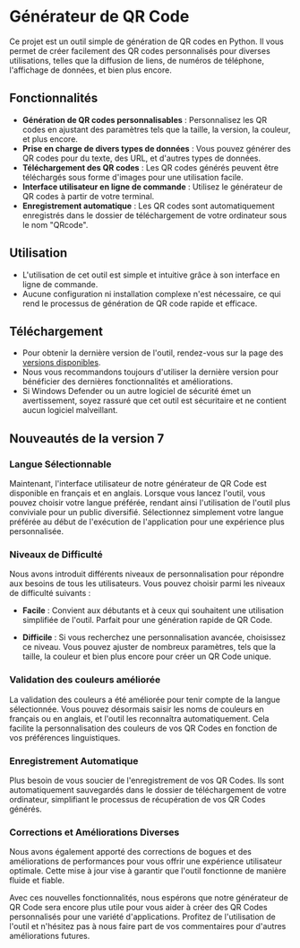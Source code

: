# Générateur de QR Code

Ce projet est un outil simple de génération de QR codes en Python. Il vous permet de créer facilement des QR codes personnalisés pour diverses utilisations, telles que la diffusion de liens, de numéros de téléphone, l'affichage de données, et bien plus encore.

## Fonctionnalités

- **Génération de QR codes personnalisables** : Personnalisez les QR codes en ajustant des paramètres tels que la taille, la version, la couleur, et plus encore.
- **Prise en charge de divers types de données** : Vous pouvez générer des QR codes pour du texte, des URL, et d'autres types de données.
- **Téléchargement des QR codes** : Les QR codes générés peuvent être téléchargés sous forme d'images pour une utilisation facile.
- **Interface utilisateur en ligne de commande** : Utilisez le générateur de QR codes à partir de votre terminal.
- **Enregistrement automatique** : Les QR codes sont automatiquement enregistrés dans le dossier de téléchargement de votre ordinateur sous le nom "QRcode".

## Utilisation

- L'utilisation de cet outil est simple et intuitive grâce à son interface en ligne de commande.
- Aucune configuration ni installation complexe n'est nécessaire, ce qui rend le processus de génération de QR code rapide et efficace.

## Téléchargement

- Pour obtenir la dernière version de l'outil, rendez-vous sur la page des [versions disponibles](https://github.com/TiboTsr/generateur-QRcode/releases).
- Nous vous recommandons toujours d'utiliser la dernière version pour bénéficier des dernières fonctionnalités et améliorations.
- Si Windows Defender ou un autre logiciel de sécurité émet un avertissement, soyez rassuré que cet outil est sécuritaire et ne contient aucun logiciel malveillant.

## Nouveautés de la version 7

### Langue Sélectionnable

Maintenant, l'interface utilisateur de notre générateur de QR Code est disponible en français et en anglais. Lorsque vous lancez l'outil, vous pouvez choisir votre langue préférée, rendant ainsi l'utilisation de l'outil plus conviviale pour un public diversifié. Sélectionnez simplement votre langue préférée au début de l'exécution de l'application pour une expérience plus personnalisée.

### Niveaux de Difficulté

Nous avons introduit différents niveaux de personnalisation pour répondre aux besoins de tous les utilisateurs. Vous pouvez choisir parmi les niveaux de difficulté suivants :

- **Facile** : Convient aux débutants et à ceux qui souhaitent une utilisation simplifiée de l'outil. Parfait pour une génération rapide de QR Code.

- **Difficile** : Si vous recherchez une personnalisation avancée, choisissez ce niveau. Vous pouvez ajuster de nombreux paramètres, tels que la taille, la couleur et bien plus encore pour créer un QR Code unique.

### Validation des couleurs améliorée

La validation des couleurs a été améliorée pour tenir compte de la langue sélectionnée. Vous pouvez désormais saisir les noms de couleurs en français ou en anglais, et l'outil les reconnaîtra automatiquement. Cela facilite la personnalisation des couleurs de vos QR Codes en fonction de vos préférences linguistiques.

### Enregistrement Automatique

Plus besoin de vous soucier de l'enregistrement de vos QR Codes. Ils sont automatiquement sauvegardés dans le dossier de téléchargement de votre ordinateur, simplifiant le processus de récupération de vos QR Codes générés.

### Corrections et Améliorations Diverses

Nous avons également apporté des corrections de bogues et des améliorations de performances pour vous offrir une expérience utilisateur optimale. Cette mise à jour vise à garantir que l'outil fonctionne de manière fluide et fiable.

Avec ces nouvelles fonctionnalités, nous espérons que notre générateur de QR Code sera encore plus utile pour vous aider à créer des QR Codes personnalisés pour une variété d'applications. Profitez de l'utilisation de l'outil et n'hésitez pas à nous faire part de vos commentaires pour d'autres améliorations futures.
